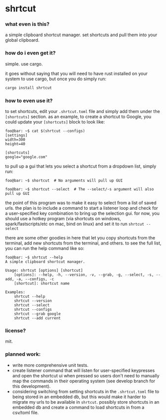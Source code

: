 # shrtcut

### what even is this?
a simple clipboard shortcut manager.  set shortcuts and pull them into your global clipboard.

### how do i even get it?
simple. use cargo.

it goes without saying that you will need to have rust installed on your system to use cargo, but once you do simply run:
```sh
cargo install shrtcut
```

### how to even use it?
to set shortcuts, edit your `.shrtcut.toml` file and simply add them under the `[shortcuts]` section.  as an example, to create a shortcut to Google, you could update your `[shortcuts]` block to look like:
```console
foo@bar: ~$ cat $(shrtcut --configs)
[settings]
width=300
height=40

[shortcuts]
google="google.com"
```

to pull up a gui that lets you select a shortcut from a dropdown list, simply run:
```console
foo@bar: ~$ shortcut  # No arguments will pull up GUI

foo@bar: ~$ shortcut --select  # The --select/-s argument will also pull up GUI
```

the point of this program was to make it easy to select from a list of saved urls.   the plan is to include a command to start a listener loop and check for a user-specified key combination to bring up the selection gui.  for now, you should use a hotkey program (via shortcuts on windows, spark/fastscripts/etc on mac, bind on linux) and set it to run `shrtcut --select`

there are some other goodies in here that let you copy shortcuts from the terminal, add new shortcuts from the terminal, and others.  to see the full list, you can run the help command like so:
```console
foo@bar: ~$ shrtcut --help
A simple clipboard shortcut manager.

Usage: shrtcut [options] [shortcut]
    [options]: --help, -h, --version, -v, --grab, -g, --select, -s, --add, -a, --configs, -c
    [shortcut]: shortcut name

Examples:
    shrtcut --help
    shrtcut --version
    shrtcut --select
    shrtcut --configs
    shrtcut --grab google
    shrtcut --add current
```

### license?
mit.

### planned work:
- write more comprehensive unit tests.
- create listener command that will listen for user-specified keypresses and open the shortcut ui when pressed so users don't need to manually map the commands in their operating system (see develop branch for this development).
- considering switching from setting shortcuts in the `.shrtcut.toml` file to being stored in an embedded db, but this would make it harder to migrate my urls to be available in `shrtcut`.  possibly store shortcuts in an embedded db and create a command to load shortcuts in from a csv/toml file.
